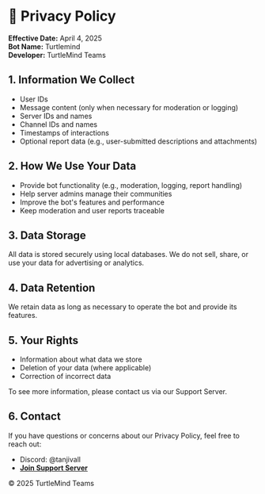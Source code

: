 # 📜 Privacy Policy

**Effective Date:** April 4, 2025  
**Bot Name:** Turtlemind  
**Developer:** TurtleMind Teams

## 1. Information We Collect
- User IDs  
- Message content (only when necessary for moderation or logging)  
- Server IDs and names  
- Channel IDs and names  
- Timestamps of interactions  
- Optional report data (e.g., user-submitted descriptions and attachments)

## 2. How We Use Your Data
- Provide bot functionality (e.g., moderation, logging, report handling)  
- Help server admins manage their communities  
- Improve the bot's features and performance  
- Keep moderation and user reports traceable

## 3. Data Storage
All data is stored securely using local databases. We do not sell, share, or use your data for advertising or analytics.

## 4. Data Retention
We retain data as long as necessary to operate the bot and provide its features.

## 5. Your Rights
- Information about what data we store  
- Deletion of your data (where applicable)  
- Correction of incorrect data  

To see more information, please contact us via our Support Server.

## 6. Contact
If you have questions or concerns about our Privacy Policy, feel free to reach out:
- Discord: @tanjivall  
- **[Join Support Server](https://discord.gg/KjvpGs8DSA)**

© 2025 TurtleMind Teams

